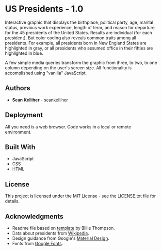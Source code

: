 # US Presidents - 1.0

Interactive graphic that displays the birthplace, political party, age, marital status, previous work experience, length of term, and reason for departure for the 45 presidents of the United States. Results are individual (for each president). But color coding also reveals common traits among all presidents. For example, all presidents born in New England States are highlighted in gray, or all presidents who assumed office in their fifties are highlighted in blue.

A few simple media queries transform the graphic from three, to two, to one column depending on the user's screen size. All functionality is accomplished using "vanilla" JavaScript.

## Authors

* **Sean Kelliher** - [seankelliher](https://github.com/seankelliher)

## Deployment

All you need is a web browser. Code works in a local or remote environment.

## Built With

* JavaScript
* CSS
* HTML

## License

This project is licensed under the MIT License - see the [LICENSE.txt](LICENSE.txt) file for details.

## Acknowledgments

* Readme file based on [template](https://gist.github.com/PurpleBooth/109311bb0361f32d87a2) by Billie Thompson.
* Data about presidents from [Wikipedia](https://www.wikipedia.org).
* Design guidance from Google's [Material Design](https://material.io/design).
* Fonts from [Google Fonts](https://fonts.google.com).
